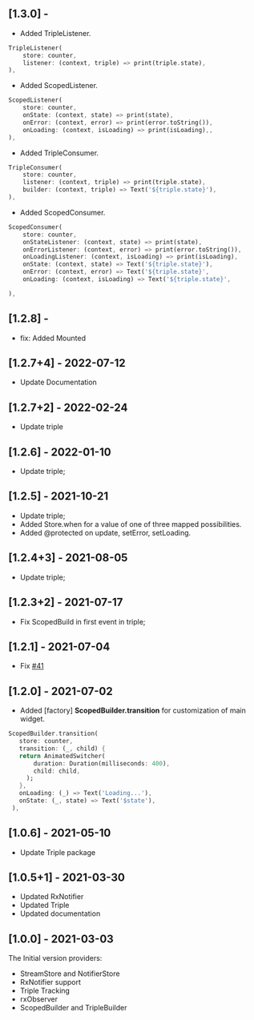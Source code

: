 ## [1.3.0] - 

- Added TripleListener.
```dart
TripleListener(
    store: counter,
    listener: (context, triple) => print(triple.state),
),
```

- Added ScopedListener.
```dart
ScopedListener(
    store: counter,
    onState: (context, state) => print(state),
    onError: (context, error) => print(error.toString()),
    onLoading: (context, isLoading) => print(isLoading),,
),
```

- Added TripleConsumer.
```dart
TripleConsumer(
    store: counter,
    listener: (context, triple) => print(triple.state),
    builder: (context, triple) => Text('${triple.state}'),
),
```

- Added ScopedConsumer.
```dart
ScopedConsumer(
    store: counter,
    onStateListener: (context, state) => print(state),
    onErrorListener: (context, error) => print(error.toString()),
    onLoadingListener: (context, isLoading) => print(isLoading),
    onState: (context, state) => Text('${triple.state}'),
    onError: (context, error) => Text('${triple.state}',
    onLoading: (context, isLoading) => Text('${triple.state}',

),
```


## [1.2.8] - 

- fix: Added Mounted

## [1.2.7+4] - 2022-07-12

- Update Documentation

## [1.2.7+2] - 2022-02-24

- Update triple

## [1.2.6] - 2022-01-10

- Update triple;

## [1.2.5] - 2021-10-21

- Update triple;
- Added Store.when for a value of one of three mapped possibilities.
- Added @protected on update, setError, setLoading.

## [1.2.4+3] - 2021-08-05

- Update triple;

## [1.2.3+2] - 2021-07-17

- Fix ScopedBuild in first event in triple;

## [1.2.1] - 2021-07-04

- Fix [#41](https://github.com/Flutterando/triple_pattern/issues/41)

## [1.2.0] - 2021-07-02

- Added [factory] **ScopedBuilder.transition** for customization of main widget.

```dart
ScopedBuilder.transition(
   store: counter,
   transition: (_, child) {
   return AnimatedSwitcher(
       duration: Duration(milliseconds: 400),
       child: child,
     );
   },
   onLoading: (_) => Text('Loading...'),
   onState: (_, state) => Text('$state'),
 ),
```

## [1.0.6] - 2021-05-10

- Update Triple package

## [1.0.5+1] - 2021-03-30

- Updated RxNotifier
- Updated Triple
- Updated documentation

## [1.0.0] - 2021-03-03

The Initial version providers:

- StreamStore and NotifierStore
- RxNotifier support
- Triple Tracking
- rxObserver
- ScopedBuilder and TripleBuilder
